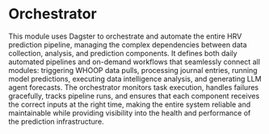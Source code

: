 # Orchestrator

This module uses Dagster to orchestrate and automate the entire HRV prediction pipeline, managing the complex dependencies between data collection, analysis, and prediction components. It defines both daily automated pipelines and on-demand workflows that seamlessly connect all modules: triggering WHOOP data pulls, processing journal entries, running model predictions, executing data intelligence analysis, and generating LLM agent forecasts. The orchestrator monitors task execution, handles failures gracefully, tracks pipeline runs, and ensures that each component receives the correct inputs at the right time, making the entire system reliable and maintainable while providing visibility into the health and performance of the prediction infrastructure. 